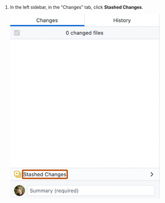1. In the left sidebar, in the "Changes" tab, click **Stashed Changes**.

   ![Screenshot of the "Changes" tab. Above the "Summary" field, the text "Stashed Changes" is outlined in orange next to a dropdown icon.](/assets/images/help/desktop/stashed-changes-sidebar.png)